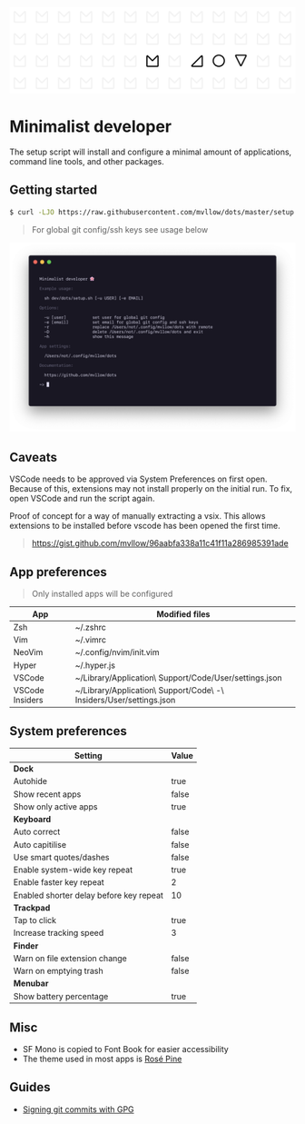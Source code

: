 ![Promo](images/promo.png "Promo")

# Minimalist developer

The setup script will install and configure a minimal amount of applications, command line tools, and other packages.

## Getting started

```sh
$ curl -LJO https://raw.githubusercontent.com/mvllow/dots/master/setup.sh && sh ./setup.sh
```

> For global git config/ssh keys see usage below

![Usage](images/usage.png "Usage")

## Caveats

VSCode needs to be approved via System Preferences on first open. Because of this, extensions may not install properly on the initial run. To fix, open VSCode and run the script again.

Proof of concept for a way of manually extracting a vsix. This allows extensions to be installed before vscode has been opened the first time.

> https://gist.github.com/mvllow/96aabfa338a11c41f11a286985391ade

## App preferences

> Only installed apps will be configured

| App             | Modified files                                                      |
| --------------- | ------------------------------------------------------------------- |
| Zsh             | ~/.zshrc                                                            |
| Vim             | ~/.vimrc                                                            |
| NeoVim          | ~/.config/nvim/init.vim                                                            |
| Hyper           | ~/.hyper.js                                                         |
| VSCode          | ~/Library/Application\ Support/Code/User/settings.json              |
| VSCode Insiders | ~/Library/Application\ Support/Code\ -\ Insiders/User/settings.json |

## System preferences

| Setting                                 | Value |
| --------------------------------------- | ----- |
| **Dock**                                |       |
| Autohide                                | true  |
| Show recent apps                        | false |
| Show only active apps                   | true  |
| **Keyboard**                            |       |
| Auto correct                            | false |
| Auto capitilise                         | false |
| Use smart quotes/dashes                 | false |
| Enable system-wide key repeat           | true  |
| Enable faster key repeat                | 2     |
| Enabled shorter delay before key repeat | 10    |
| **Trackpad**                            |       |
| Tap to click                            | true  |
| Increase tracking speed                 | 3     |
| **Finder**                              |       |
| Warn on file extension change           | false |
| Warn on emptying trash                  | false |
| **Menubar**                             |       |
| Show battery percentage                 | true  |

## Misc

- SF Mono is copied to Font Book for easier accessibility
- The theme used in most apps is [Rosé Pine](https://github.com/rose-pine/rose-pine-theme)

## Guides

- [Signing git commits with GPG](https://github.com/mvllow/dots/blob/master/guides/signing-git-commits-with-gpg.md)
